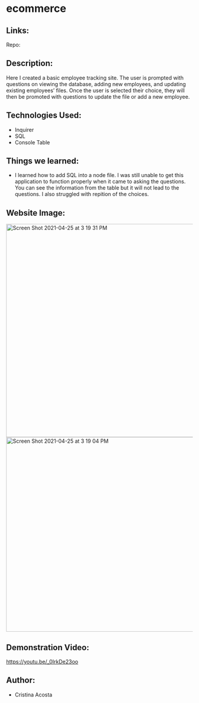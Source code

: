 # ecommerce

## Links: 
Repo: 


## Description:
Here I created a basic employee tracking site. The user is prompted with questions on viewing the database, adding new employees, and updating existing employees’ files. Once the user is selected their choice, they will then be promoted with questions to update the file or add a new employee. 

## Technologies Used:
- Inquirer
- SQL
- Console Table

## Things we learned:
- I learned how to add SQL into a node file. I was still unable to get this application to function properly when it came to asking the questions. You can see the information from the table but it will not lead to the questions. I also struggled with repition of the choices. 
    
## Website Image:

<img width="574" alt="Screen Shot 2021-04-25 at 3 19 31 PM" src="https://user-images.githubusercontent.com/74034987/116011395-a46c9d80-a5d9-11eb-86cc-3cbd3d19169b.png">

<img width="524" alt="Screen Shot 2021-04-25 at 3 19 04 PM" src="https://user-images.githubusercontent.com/74034987/116011383-93bc2780-a5d9-11eb-8bad-dc4db4621ed1.png">

## Demonstration Video: 
https://youtu.be/_0IrkDe23oo 

## Author:
- Cristina Acosta 